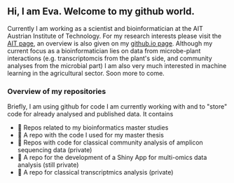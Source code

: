 <!---
evasehr/evasehr is a ✨ special ✨ repository because its `README.md` (this file) appears on your GitHub profile.
You can click the Preview link to take a look at your changes.
--->

## Hi, I am Eva. Welcome to my github world. 

Currently I am working as a scientist and bioinformatician at the AIT Austrian Institute of Technology. 
For my research interests please visit the <a href="https://www.ait.ac.at/en/research-topics/translate-to-english-bioresources/translate-to-english-improving-plant-quality"> AIT page</a>, an overview is also given on my <a href="https://evasehr.github.io"> github.io page</a>.
Although my current focus as a bioinformatician lies on data from microbe-plant interactions (e.g. transcriptomcis from the plant's side, 
and community analyses from the microbial part) I am also very much interested in machine learning in the agricultural sector. Soon more to come.

### Overview of my repositories
Briefly, I am using github for code I am currently working with and to "store" code for already analysed and published data. 
It contains

- 🌱 Repos related to my bioinformatics master studies 
- 🌱 A repo with the code I used for my master thesis
- 🌱 Repos with code for classical community analysis of amplicon sequencing data (private)
- 🌱 A repo for the development of a Shiny App for multi-omics data analysis (still private)
- 🌱 A repo for classical transcriptmics analysis (private)
 
